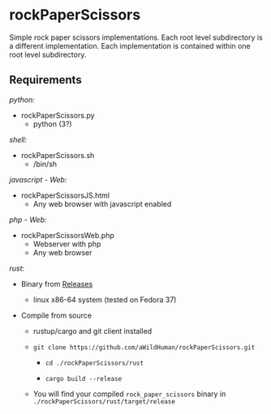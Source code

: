 # rockPaperScissors
Simple rock paper scissors implementations. Each root level subdirectory is a different implementation. Each implementation is contained within one root level subdirectory. 

## Requirements

*python:*

 - rockPaperScissors.py
    + python (3?)


*shell:*

 - rockPaperScissors.sh
    + /bin/sh


*javascript - Web:*

 - rockPaperScissorsJS.html
    + Any web browser with javascript enabled


*php - Web:*

 - rockPaperScissorsWeb.php
    + Webserver with php
    + Any web browser

*rust:*
    
 - Binary from [Releases](https://github.com/aWildHuman/rockPaperScissors/releases)

    + linux x86-64 system (tested on Fedora 37)

 - Compile from source

    + rustup/cargo and git client installed

    + `git clone https://github.com/aWildHuman/rockPaperScissors.git`

      + `cd ./rockPaperScissors/rust`

      + `cargo build --release`

    + You will find your compiled `rock_paper_scissors` binary in `./rockPaperScissors/rust/target/release`
